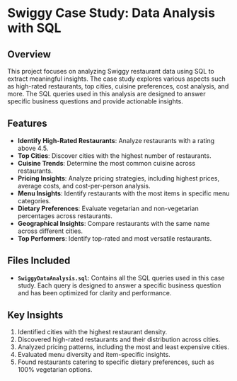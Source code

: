# Swiggy Case Study: Data Analysis with SQL

## Overview
This project focuses on analyzing Swiggy restaurant data using SQL to extract meaningful insights. The case study explores various aspects such as high-rated restaurants, top cities, cuisine preferences, cost analysis, and more. The SQL queries used in this analysis are designed to answer specific business questions and provide actionable insights.

## Features
- **Identify High-Rated Restaurants**: Analyze restaurants with a rating above 4.5.
- **Top Cities**: Discover cities with the highest number of restaurants.
- **Cuisine Trends**: Determine the most common cuisine across restaurants.
- **Pricing Insights**: Analyze pricing strategies, including highest prices, average costs, and cost-per-person analysis.
- **Menu Insights**: Identify restaurants with the most items in specific menu categories.
- **Dietary Preferences**: Evaluate vegetarian and non-vegetarian percentages across restaurants.
- **Geographical Insights**: Compare restaurants with the same name across different cities.
- **Top Performers**: Identify top-rated and most versatile restaurants.

## Files Included
- **`SwiggyDataAnalysis.sql`**: Contains all the SQL queries used in this case study. Each query is designed to answer a specific business question and has been optimized for clarity and performance.

## Key Insights
1. Identified cities with the highest restaurant density.
2. Discovered high-rated restaurants and their distribution across cities.
3. Analyzed pricing patterns, including the most and least expensive cities.
4. Evaluated menu diversity and item-specific insights.
5. Found restaurants catering to specific dietary preferences, such as 100% vegetarian options.

